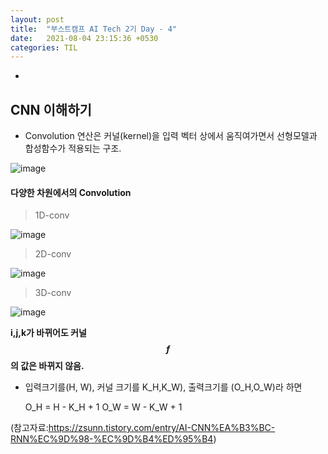 ```yaml
---
layout: post
title:  "부스트캠프 AI Tech 2기 Day - 4"
date:   2021-08-04 23:15:36 +0530
categories: TIL
---
```


-

## CNN 이해하기

- Convolution 연산은 커널(kernel)을 입력 벡터 상에서 움직여가면서 선형모델과 합성함수가 적용되는 구조.


![image](https://user-images.githubusercontent.com/61610411/128285565-799639ed-6dd6-46e0-8633-8408aeb038dc.png)




#### 다양한 차원에서의 Convolution


> 1D-conv


![image](https://user-images.githubusercontent.com/61610411/128287725-55b6800f-1561-4e18-92a7-dc1520d1a37b.png)



> 2D-conv


![image](https://user-images.githubusercontent.com/61610411/128287766-897a2eed-c80e-4868-9ab8-1ba1284f65fd.png)



> 3D-conv 

![image](https://user-images.githubusercontent.com/61610411/128287798-144ff20c-37ae-4c69-9cd7-9c95b2a1b397.png)


**i,j,k가 바뀌어도 커널 $$f$$의 값은 바뀌지 않음.**


- 입력크기를(H, W), 커널 크기를 K_H,K_W), 출력크기를 (O_H,O_W)라 하면
    
    O_H = H - K_H + 1
    O_W = W - K_W + 1





(참고자료:https://zsunn.tistory.com/entry/AI-CNN%EA%B3%BC-RNN%EC%9D%98-%EC%9D%B4%ED%95%B4)
